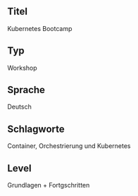 ## Titel
Kubernetes Bootcamp

## Typ
Workshop

## Sprache
Deutsch

## Schlagworte
Container, Orchestrierung und Kubernetes

## Level
Grundlagen + Fortgschritten

